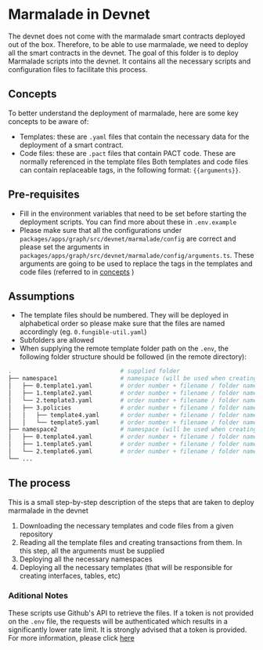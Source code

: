 # Marmalade in Devnet

The devnet does not come with the marmalade smart contracts deployed out of the
box. Therefore, to be able to use marmalade, we need to deploy all the smart
contracts in the devnet. The goal of this folder is to deploy Marmalade scripts
into the devnet. It contains all the necessary scripts and configuration files
to facilitate this process.

## Concepts

To better understand the deployment of marmalade, here are some key concepts to
be aware of:

- Templates: these are `.yaml` files that contain the necessary data for the
  deployment of a smart contract.
- Code files: these are `.pact` files that contain PACT code. These are normally
  referenced in the template files Both templates and code files can contain
  replaceable tags, in the following format: `{{arguments}}`.

## Pre-requisites

- Fill in the environment variables that need to be set before starting the
  deployment scripts. You can find more about these in `.env.example`
- Please make sure that all the configurations under
  `packages/apps/graph/src/devnet/marmalade/config` are correct and please set
  the arguments in
  `packages/apps/graph/src/devnet/marmalade/config/arguments.ts`. These
  arguments are going to be used to replace the tags in the templates and code
  files (referred to in [concepts](#concepts) )

## Assumptions

- The template files should be numbered. They will be deployed in alphabetical
  order so please make sure that the files are named accordingly (eg.
  `0.fungible-util.yaml`)
- Subfolders are allowed
- When supplying the remote template folder path on the `.env`, the following
  folder structure should be followed (in the remote directory):

```bash
.                               # supplied folder
├── namespace1                  # namespace (will be used when creating transaction)
│   ├── 0.template1.yaml        # order number + filename / folder name
│   ├── 1.template2.yaml        # order number + filename / folder name
│   └── 2.template3.yaml        # order number + filename / folder name
│   ├── 3.policies              # order number + filename / folder name
│   │   ├── template4.yaml      # order number + filename / folder name
│   │   └── template5.yaml      # order number + filename / folder name
├── namespace2                  # namespace (will be used when creating transaction)
│   ├── 0.template4.yaml        # order number + filename / folder name
│   ├── 1.template5.yaml        # order number + filename / folder name
│   └── 2.template6.yaml        # order number + filename / folder name
└── ...
```

## The process

This is a small step-by-step description of the steps that are taken to deploy
marmalade in the devnet

1. Downloading the necessary templates and code files from a given repository
2. Reading all the template files and creating transactions from them. In this
   step, all the arguments must be supplied
3. Deploying all the necessary namespaces
4. Deploying all the necessary templates (that will be responsible for creating
   interfaces, tables, etc)

### Aditional Notes

These scripts use Github's API to retrieve the files. If a token is not provided
on the `.env` file, the requests will be authenticated which results in a
significantly lower rate limit. It is strongly advised that a token is provided.
For more information, please click
[here](https://docs.github.com/en/rest/overview/rate-limits-for-the-rest-api?apiVersion=2022-11-28)
